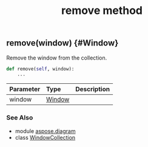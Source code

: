 ﻿---
title: remove method
second_title: Aspose.Diagram for Python via .NET API References
description: 
type: docs
weight: 50
url: /python-net/aspose.diagram/windowcollection/remove/
is_root: false
---

## remove(window) {#Window}

Remove the window from the collection.



```python
def remove(self, window):
    ...
```


| Parameter | Type | Description |
| :- | :- | :- |
| window | [Window](/diagram/python-net/aspose.diagram/window) |  |



### See Also
* module [aspose.diagram](../../)
* class [WindowCollection](/diagram/python-net/aspose.diagram/windowcollection)
